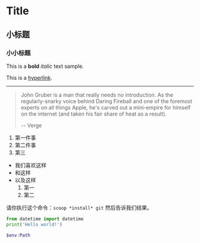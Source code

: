# Title

## 小标题

### 小小标题

This is a **bold** *italic* text sample.

This is a [hyperlink](https://github.com/).

---

> John Gruber is a man that really needs no introduction. As the regularly-snarky voice behind Daring Fireball and one of the foremost experts on all things Apple, he's carved out a mini-empire for himself on the internet (and taken his fair share of heat as a result).
> 
> -- Verge

1. 第一件事
2. 第二件事
3. 第三

- 我们喜欢这样
- 和这样
- 以及这样
    1. 第一
    2. 第二

请你执行这个命令：`scoop *install* git` 然后告诉我们结果。

```python
from datetime import datetime
print('Hello world!')
```

```powershell
$env:Path
```

<img src="" />